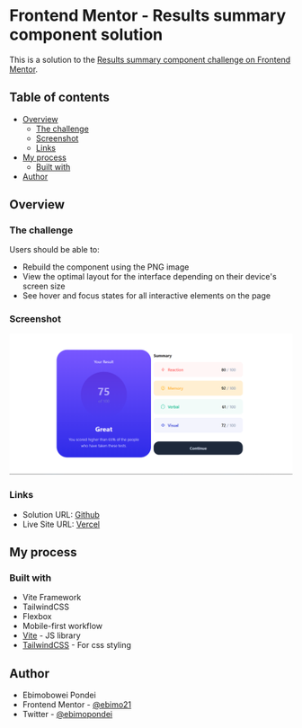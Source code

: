 # Frontend Mentor - Results summary component solution

This is a solution to the [Results summary component challenge on Frontend Mentor](https://www.frontendmentor.io/challenges/results-summary-component-CE_K6s0maV).

## Table of contents

- [Overview](#overview)
  - [The challenge](#the-challenge)
  - [Screenshot](#screenshot)
  - [Links](#links)
- [My process](#my-process)
  - [Built with](#built-with)
- [Author](#author)

## Overview

### The challenge

Users should be able to:
- Rebuild the component using the PNG image
- View the optimal layout for the interface depending on their device's screen size
- See hover and focus states for all interactive elements on the page

### Screenshot

![image](./public/images/screenshot.png)


### Links

- Solution URL: [Github](https://github.com/Ebimo21/result-summary-component.git)
- Live Site URL: [Vercel](https://result-summary-component-app.vercel.app/)

## My process

### Built with

- Vite Framework
- TailwindCSS
- Flexbox
- Mobile-first workflow
- [Vite](https://vitejs.dev/) - JS library
- [TailwindCSS](https://tailwindcss.com/) - For css styling

## Author

- Ebimobowei Pondei
- Frontend Mentor - [@ebimo21](https://www.frontendmentor.io/profile/ebimo21)
- Twitter - [@ebimopondei](https://www.twitter.com/ebimopondei)